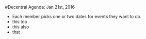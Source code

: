 #Decentral Agenda: Jan 21st, 2016
- Each member picks one or two dates for events they want to do.
- this too 
- this also
- that
